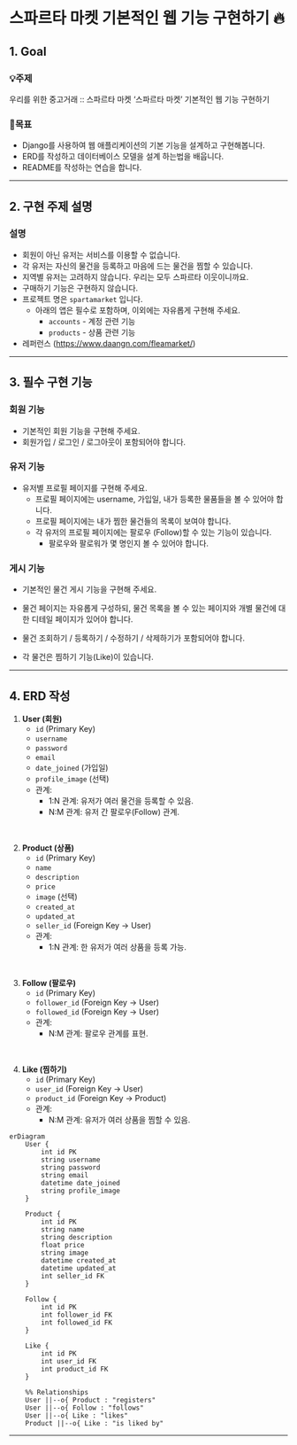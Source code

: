 # 스파르타 마켓 기본적인 웹 기능 구현하기 🔥

## 1. Goal
### 💡주제
우리를 위한 중고거래 :: 스파르타 마켓
‘스파르타 마켓’ 기본적인 웹 기능 구현하기 

### 🎯목표
- Django를 사용하여 웹 애플리케이션의 기본 기능을 설계하고 구현해봅니다.
- ERD를 작성하고 데이터베이스 모델을 설계 하는법을 배웁니다.
- README를 작성하는 연습을 합니다.

---
## 2. 구현 주제 설명

### 설명
- 회원이 아닌 유저는 서비스를 이용할 수 없습니다.
- 각 유저는 자신의 물건을 등록하고 마음에 드는 물건을 찜할 수 있습니다.
- 지역별 유저는 고려하지 않습니다. 우리는 모두 스파르타 이웃이니까요.
- 구매하기 기능은 구현하지 않습니다.
- 프로젝트 명은 `spartamarket` 입니다.
    - 아래의 앱은 필수로 포함하며, 이외에는 자유롭게 구현해 주세요.
        - `accounts` - 계정 관련 기능
        - `products` - 상품 관련 기능
- 레퍼런스 (https://www.daangn.com/fleamarket/)

---
## 3. 필수 구현 기능

### 회원 기능
- 기본적인 회원 기능을 구현해 주세요.
- 회원가입 / 로그인 / 로그아웃이 포함되어야 합니다.

### 유저 기능
- 유저별 프로필 페이지를 구현해 주세요.
    - 프로필 페이지에는 username, 가입일, 내가 등록한 물품들을 볼 수 있어야 합니다.
    - 프로필 페이지에는 내가 찜한 물건들의 목록이 보여야 합니다.
    - 각 유저의 프로필 페이지에는 팔로우 (Follow)할 수 있는 기능이 있습니다.
        - 팔로우와 팔로워가 몇 명인지 볼 수 있어야 합니다.

### 게시 기능
- 기본적인 물건 게시 기능을 구현해 주세요.
- 물건 페이지는 자유롭게 구성하되, 물건 목록을 볼 수 있는 페이지와 개별 물건에 대한 디테일 페이지가 있어야 합니다.

- 물건 조회하기 / 등록하기 / 수정하기 / 삭제하기가 포함되어야 합니다.
- 각 물건은 찜하기 기능(Like)이 있습니다.

---
## 4. ERD 작성
1. **User (회원)**
    - `id` (Primary Key)
    - `username`
    - `password`
    - `email`
    - `date_joined` (가입일)
    - `profile_image` (선택)
    - 관계:
        - 1:N 관계: 유저가 여러 물건을 등록할 수 있음.
        - N:M 관계: 유저 간 팔로우(Follow) 관계.
<br/>

2. **Product (상품)**
    - `id` (Primary Key)
    - `name`
    - `description`
    - `price`
    - `image` (선택)
    - `created_at`
    - `updated_at`
    - `seller_id` (Foreign Key -> User)
    - 관계:
        - 1:N 관계: 한 유저가 여러 상품을 등록 가능.
<br/>

3. **Follow (팔로우)**
    - `id` (Primary Key)
    - `follower_id` (Foreign Key -> User)
    - `followed_id` (Foreign Key -> User)
    - 관계:
        - N:M 관계: 팔로우 관계를 표현.
<br/>

4. **Like (찜하기)**
    - `id` (Primary Key)
    - `user_id` (Foreign Key -> User)
    - `product_id` (Foreign Key -> Product)
    - 관계:
        - N:M 관계: 유저가 여러 상품을 찜할 수 있음.

```mermaid
erDiagram
    User {
        int id PK
        string username
        string password
        string email
        datetime date_joined
        string profile_image
    }

    Product {
        int id PK
        string name
        string description
        float price
        string image
        datetime created_at
        datetime updated_at
        int seller_id FK
    }

    Follow {
        int id PK
        int follower_id FK
        int followed_id FK
    }

    Like {
        int id PK
        int user_id FK
        int product_id FK
    }

    %% Relationships
    User ||--o{ Product : "registers"
    User ||--o{ Follow : "follows"
    User ||--o{ Like : "likes"
    Product ||--o{ Like : "is liked by"
```

---
